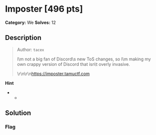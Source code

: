 # Imposter [496 pts]

**Category:** We
**Solves:** 12

## Description
><p>Author: <code>tacex</code></p><p>I\m not a big fan of Discord\s new ToS changes, so I\m making my own crappy version of Discord that isn\t overly invasive.</p>\r\n\r\n<a href="https://imposter.tamuctf.com">https://imposter.tamuctf.com</a>

**Hint**
* -

## Solution

### Flag


